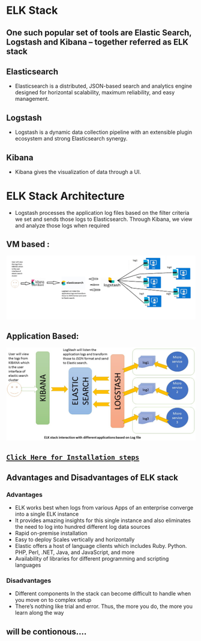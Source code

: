 # ELK Stack
## One such popular set of tools are Elastic Search, Logstash and Kibana – together referred as ELK stack


## Elasticsearch
* Elasticsearch is a distributed, JSON-based search and analytics engine designed for horizontal scalability, maximum reliability, and easy management.

## Logstash
* Logstash is a dynamic data collection pipeline with an extensible plugin ecosystem and strong Elasticsearch synergy.

## Kibana
* Kibana gives the visualization of data through a UI.

#  ELK Stack Architecture

* Logstash processes the application log files based on the filter criteria we set and sends those logs to Elasticsearch. Through Kibana, we view and analyze those logs when required

## VM based :
![preview](./images/elk2.png)

## Application Based:
![preview](./images/elk1.png)

## [ ```Click Here for Installation steps``` ](Installation/Readme.md) 

## Advantages and Disadvantages of ELK stack
### Advantages
* ELK works best when logs from various Apps of an enterprise converge into a single ELK instance
* It provides amazing insights for this single instance and also eliminates the need to log into hundred different log data sources
* Rapid on-premise installation
* Easy to deploy Scales vertically and horizontally
* Elastic offers a host of language clients which includes Ruby. Python. PHP, Perl, .NET, Java, and JavaScript, and more
* Availability of libraries for different programming and scripting languages
### Disadvantages
* Different components In the stack can become difficult to handle when you move on to complex setup
* There’s nothing like trial and error. Thus, the more you do, the more you learn along the way

## will be contionous....